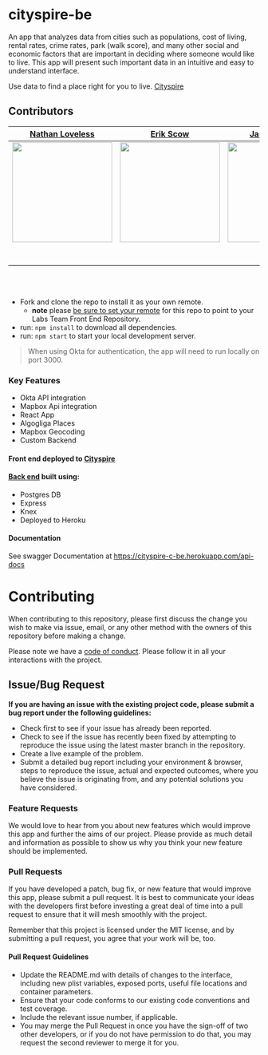 # cityspire-be

An app that analyzes data from cities such as populations, cost of living, rental rates, crime rates, park (walk score), and many other social and economic factors that are important in deciding where someone would like to live. This app will present such important data in an intuitive and easy to understand interface.

Use data to find a place right for you to live.
[Cityspire](https://c.cityspire.dev/)

## Contributors



|                                                      [Nathan Loveless](https://github.com/)                                                       |                                                       [Erik Scow](https://github.com/)                                                        |                                                      [Jason Duncan](https://github.com/)                                                       |                                                       [Elijah Atkins](https://github.com/)                                                        |                                                 
| :-----------------------------------------------------------------------------------------------------------------------------------------: | :-------------------------------------------------------------------------------------------------------------------------------------------: | :-----------------------------------------------------------------------------------------------------------------------------------------: | :-------------------------------------------------------------------------------------------------------------------------------------------: |
| [<img src="https://avatars.githubusercontent.com/u/51862134?s=460&u=8fafe29cd257fef63b7b0f3d1682e6eea17f1bec&v=4" width = "200" />](https://github.com/) | [<img src="https://avatars.githubusercontent.com/u/19830810?s=400&u=87f3694290063ad20d7e852394cf59ab458e2f13&v=4" width = "200" />](https://github.com/) | [<img src="https://avatars.githubusercontent.com/u/45959171?s=400&u=54c0f2be6c1c8b692288716b126ab47adc6ae5cc&v=4" width = "200" />](https://github.com/) | [<img src="https://avatars.githubusercontent.com/u/59714012?s=460&u=221c50d595b994f188085ab75e891803d5362285&v=4" width = "200" />](https://github.com/) | 
|                                [<img src="https://github.com/favicon.ico" width="15"> ](https://github.com/nathan-loveless)                                |                            [<img src="https://github.com/favicon.ico" width="15"> ](https://github.com/ErikScow)                             |                          [<img src="https://github.com/favicon.ico" width="15"> ](https://github.com/jduncan1980)                           |                          [<img src="https://github.com/favicon.ico" width="15"> ](https://github.com/elijah-atkins)                           |
|                [ <img src="https://static.licdn.com/sc/h/al2o9zrvru7aqj8e1x2rzsrca" width="15"> ](https://www.linkedin.com/)                |                 [ <img src="https://static.licdn.com/sc/h/al2o9zrvru7aqj8e1x2rzsrca" width="15"> ](https://www.linkedin.com/in/erikscow/)                 |                [ <img src="https://static.licdn.com/sc/h/al2o9zrvru7aqj8e1x2rzsrca" width="15"> ](https://www.linkedin.com/in/jason-duncan-five/)                |                 [ <img src="https://static.licdn.com/sc/h/al2o9zrvru7aqj8e1x2rzsrca" width="15"> ](https://www.linkedin.com/in/elijah-the-atkins)                 |             

<br>
<br>

- Fork and clone the repo to install it as your own remote.
  - **note** please [be sure to set your remote](https://help.github.jp/enterprise/2.11/user/articles/changing-a-remote-s-url/) for this repo to point to your Labs Team Front End Repository.
- run: `npm install` to download all dependencies.
- run: `npm start` to start your local development server.

> When using Okta for authentication, the app will need to run locally on port 3000.

### Key Features

- Okta API integration 
- Mapbox Api integration 
- React App
- Algogliga Places
- Mapbox Geocoding
- Custom Backend

#### Front end deployed to [Cityspire](https://c.cityspire.dev/)


#### [Back end](https://cityspire-c-be.herokuapp.com/) built using:

- Postgres DB
- Express
- Knex
- Deployed to Heroku

#### Documentation

See swagger Documentation at https://cityspire-c-be.herokuapp.com/api-docs


# Contributing

When contributing to this repository, please first discuss the change you wish to make via issue, email, or any other method with the owners of this repository before making a change.

Please note we have a [code of conduct](./CODE_OF_CONDUCT.md). Please follow it in all your interactions with the project.

## Issue/Bug Request

**If you are having an issue with the existing project code, please submit a bug report under the following guidelines:**

- Check first to see if your issue has already been reported.
- Check to see if the issue has recently been fixed by attempting to reproduce the issue using the latest master branch in the repository.
- Create a live example of the problem.
- Submit a detailed bug report including your environment & browser, steps to reproduce the issue, actual and expected outcomes, where you believe the issue is originating from, and any potential solutions you have considered.

### Feature Requests

We would love to hear from you about new features which would improve this app and further the aims of our project. Please provide as much detail and information as possible to show us why you think your new feature should be implemented.

### Pull Requests

If you have developed a patch, bug fix, or new feature that would improve this app, please submit a pull request. It is best to communicate your ideas with the developers first before investing a great deal of time into a pull request to ensure that it will mesh smoothly with the project.

Remember that this project is licensed under the MIT license, and by submitting a pull request, you agree that your work will be, too.

#### Pull Request Guidelines

- Update the README.md with details of changes to the interface, including new plist variables, exposed ports, useful file locations and container parameters.
- Ensure that your code conforms to our existing code conventions and test coverage.
- Include the relevant issue number, if applicable.
- You may merge the Pull Request in once you have the sign-off of two other developers, or if you do not have permission to do that, you may request the second reviewer to merge it for you.
